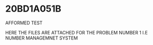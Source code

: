 # 20BD1A051B
AFFORMED TEST

HERE THE FILES ARE ATTACHED FOR THE PROBLEM NUMBER 1 I.E NUMBER MANAGEMNET SYSTEM
